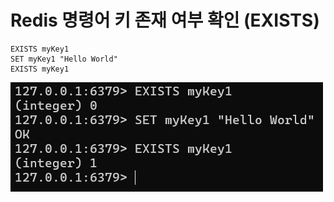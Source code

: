 # Redis 명령어 키 존재 여부 확인 (EXISTS)

```
EXISTS myKey1
SET myKey1 "Hello World"
EXISTS myKey1
``` 

![alt text](20250206_151935.png)